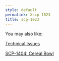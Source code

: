 ```yaml
---
style: default
permalink: Xscp-1023
title: scp-1023
---
```

You may also like:

[Technical Issues](http://scp-wiki.net/techissues)

[SCP-1404: Cereal Bowl](http://scp-wiki.net/scp-1404)
